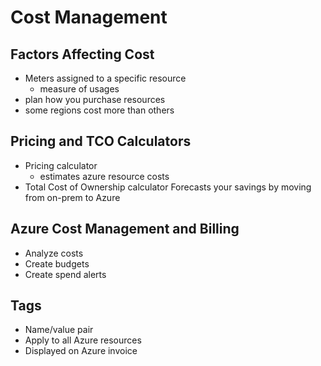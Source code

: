 # Cost Management

## Factors Affecting Cost

- Meters assigned to a specific resource
  - measure of usages
- plan how you purchase resources
- some regions cost more than others

## Pricing and TCO Calculators

- Pricing calculator
  - estimates azure resource costs
- Total Cost of Ownership calculator
  Forecasts your savings by moving from on-prem to Azure

## Azure Cost Management and Billing

- Analyze costs
- Create budgets
- Create spend alerts

## Tags

- Name/value pair
- Apply to all Azure resources
- Displayed on Azure invoice
